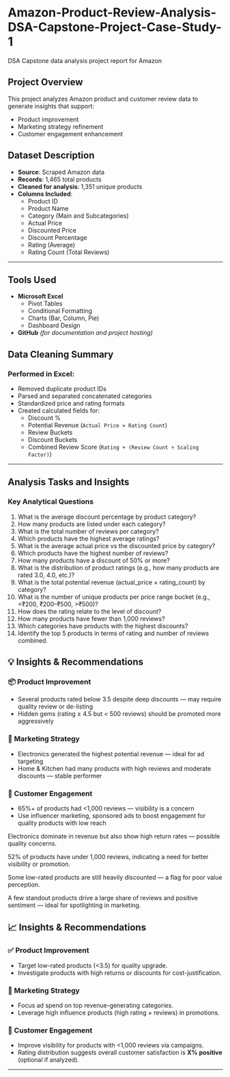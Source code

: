 # Amazon-Product-Review-Analysis-DSA-Capstone-Project-Case-Study-1
 DSA Capstone data analysis project report for Amazon
 
##  Project Overview
This project analyzes Amazon product and customer review data to generate insights that support:

- Product improvement
- Marketing strategy refinement
- Customer engagement enhancement

##  Dataset Description

- **Source**: Scraped Amazon data  
- **Records**: 1,465 total products  
- **Cleaned for analysis**: 1,351 unique products  
- **Columns Included**:
  - Product ID
  - Product Name
  - Category (Main and Subcategories)
  - Actual Price
  - Discounted Price
  - Discount Percentage
  - Rating (Average)
  - Rating Count (Total Reviews)

---
##  Tools Used

- **Microsoft Excel**
  - Pivot Tables
  - Conditional Formatting
  - Charts (Bar, Column, Pie)
  - Dashboard Design
- **GitHub** *(for documentation and project hosting)*

 
 ## Data Cleaning Summary
### Performed in Excel:
- Removed duplicate product IDs  
- Parsed and separated concatenated categories  
- Standardized price and rating formats  
- Created calculated fields for:
  - Discount %
  - Potential Revenue (`Actual Price × Rating Count`)
  - Review Buckets
  - Discount Buckets
  - Combined Review Score (`Rating + (Review Count ÷ Scaling Factor)`)
---

##  Analysis Tasks and Insights

### Key Analytical Questions
1. What is the average discount percentage by product category? 
2. How many products are listed under each category? 
3. What is the total number of reviews per category?  
4. Which products have the highest average ratings? 
5. What is the average actual price vs the discounted price by category? 
6. Which products have the highest number of reviews? 
7. How many products have a discount of 50% or more? 
8. What is the distribution of product ratings (e.g., how many products are rated 3.0, 4.0, etc.)? 
9. What is the total potential revenue (actual_price × rating_count) by category? 
10. What is the number of unique products per price range bucket (e.g., <₹200, ₹200–₹500, >₹500)? 
11. How does the rating relate to the level of discount? 
12. How many products have fewer than 1,000 reviews? 
13. Which categories have products with the highest discounts? 
14. Identify the top 5 products in terms of rating and number of reviews combined.


## 💡 Insights & Recommendations

### 📦 Product Improvement
- Several products rated below 3.5 despite deep discounts — may require quality review or de-listing
- Hidden gems (rating ≥ 4.5 but < 500 reviews) should be promoted more aggressively

### 🎯 Marketing Strategy
- Electronics generated the highest potential revenue — ideal for ad targeting
- Home & Kitchen had many products with high reviews and moderate discounts — stable performer

### 👥 Customer Engagement
- 65%+ of products had <1,000 reviews — visibility is a concern
- Use influencer marketing, sponsored ads to boost engagement for quality products with low reach


Electronics dominate in revenue but also show high return rates — possible quality concerns.

52% of products have under 1,000 reviews, indicating a need for better visibility or promotion.

Some low-rated products are still heavily discounted — a flag for poor value perception.

A few standout products drive a large share of reviews and positive sentiment — ideal for spotlighting in marketing.


## 📈 Insights & Recommendations

### ✅ Product Improvement
- Target low-rated products (<3.5) for quality upgrade.
- Investigate products with high returns or discounts for cost-justification.

### 📢 Marketing Strategy
- Focus ad spend on top revenue-generating categories.
- Leverage high influence products (high rating × reviews) in promotions.

### 👥 Customer Engagement
- Improve visibility for products with <1,000 reviews via campaigns.
- Rating distribution suggests overall customer satisfaction is **X% positive** (optional if analyzed).

---
